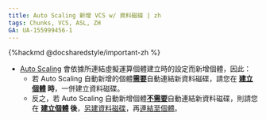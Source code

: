 ```yaml
---
title: Auto Scaling 新增 VCS w/ 資料磁碟 | zh
tags: Chunks, VCS, ASL, ZH
GA: UA-155999456-1
---
```


{%hackmd @docsharedstyle/important-zh %}

- [<ins>Auto Scaling</ins>](https://man.twcc.ai/@twccdocs/guide-vcs-auto-sacling-zh) 會依據所連結虛擬運算個體建立時的設定而新增個體，因此：
    - 若 Auto Scaling 自動新增的個體<ins>**需要**</ins>自動連結新資料磁碟，請您在 **[<ins>建立個體</ins>](https://man.twcc.ai/@twccdocs/guide-vcs-create-zh) 時**，一併建立資料磁碟。
    - 反之，若 Auto Scaling 自動新增個體<ins>**不需要**</ins>自動連結新資料磁碟，則請您在 **[<ins>建立個體</ins>](https://man.twcc.ai/@twccdocs/guide-vcs-create-zh) 後**，[<ins>另建資料磁碟</ins>](https://man.twcc.ai/@twccdocs/guide-vcs-vds-create-data-disk-zh)，再[<ins>連結至個體</ins>](https://man.twcc.ai/@twccdocs/guide-vcs-vds-manage-disk-zh#%E9%80%A3%E7%B5%90%E8%87%B3%E8%99%9B%E6%93%AC%E9%81%8B%E7%AE%97%E5%80%8B%E9%AB%94)。
